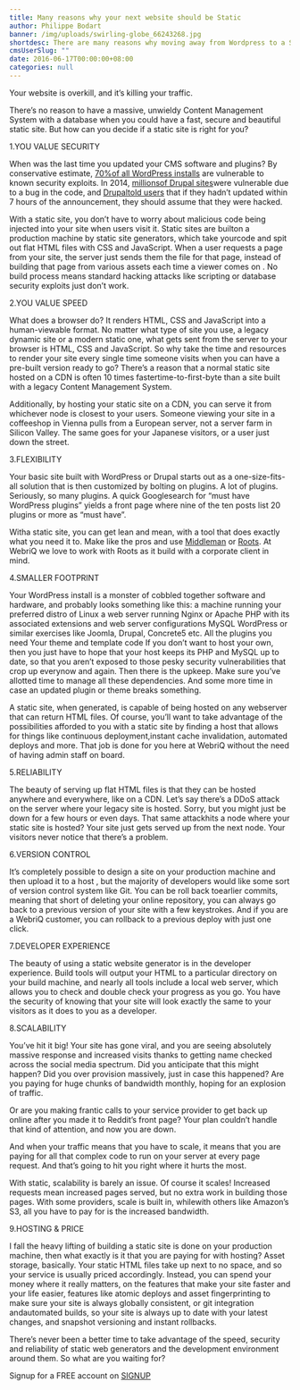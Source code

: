 ```yaml
---
title: Many reasons why your next website should be Static
author: Philippe Bodart
banner: /img/uploads/swirling-globe_66243268.jpg
shortdesc: There are many reasons why moving away from Wordpress to a Static website approach makes sense
cmsUserSlug: ""
date: 2016-06-17T00:00:00+08:00
categories: null
---
```


Your website is overkill, and it’s killing your traffic.

There’s no reason to have a massive, unwieldy Content Management System with a database when you could have a fast, secure and beautiful static site. But how can you decide if a static site is right for you?

 1.YOU VALUE SECURITY

When was the last time you updated your CMS software and plugins? By conservative estimate, [70%of all WordPress installs](https://www.wpwhitesecurity.com/wordpress-security-news-updates/statistics-70-percent-wordpress-installations-vulnerable/) are vulnerable to known security exploits. In 2014, [millionsof Drupal sites](https://blog.sucuri.net/2014/10/drupal-warns-every-drupal-7-website-was-compromised-unless-patched.html)were vulnerable due to a bug in the code, and [Drupaltold users](https://www.drupal.org/PSA-2014-003) that if they hadn’t updated within 7 hours of the announcement, they should assume that they were hacked. 

With a static site, you don’t have to worry about malicious code being injected into your site when users visit it. Static sites are builton a production machine by static site generators, which take yourcode and spit out flat HTML files with CSS and JavaScript. When a user requests a page from your site, the server just sends them the file for that page, instead of building that page from various assets each time a viewer comes on . No build process means standard hacking attacks like scripting or database security exploits just don’t work.

 2.YOU VALUE SPEED

What does a browser do? It renders HTML, CSS and JavaScript into a human-viewable format. No matter what type of site you use, a legacy dynamic site or a modern static one, what gets sent from the server to your browser is HTML, CSS and JavaScript. So why take the time and resources to render your site every single time someone visits when you can have a pre-built version ready to go? There’s a reason that a normal static site hosted on a CDN is often 10 times fastertime-to-first-byte than a site built with a legacy Content Management System.

Additionally, by hosting your static site on a CDN, you can serve it from whichever node is closest to your users. Someone viewing your site in a coffeeshop in Vienna pulls from a European server, not a server farm in Silicon Valley. The same goes for your Japanese visitors, or a user just down the street.

 3.FLEXIBILITY

Your basic site built with WordPress or Drupal starts out as a one-size-fits-all solution that is then customized by bolting on plugins. A lot of plugins. Seriously, so many plugins. A quick Googlesearch for “must have WordPress plugins” yields a front page where nine of the ten posts list 20 plugins or more as “must have”.

Witha static site, you can get lean and mean, with a tool that does exactly what you need it to. Make like the pros and use [Middleman](http://www.middlemanapp.com/) or [Roots](http://www.roots.cx/). At WebriQ we love to work with Roots as it build with a corporate client in mind.

 4.SMALLER FOOTPRINT

Your WordPress install is a monster of cobbled together software and hardware, and probably looks something like this:
a machine running your preferred distro of Linux
a web server running Nginx or Apache
PHP with its associated extensions and web server configurations
MySQL
WordPress or similar exercises like Joomla, Drupal, Concrete5 etc.
All the plugins you need 
Your theme and template code
If you don’t want to host your own, then you just have to hope that your host keeps its PHP and MySQL up to date, so that you aren’t exposed to those pesky security vulnerabilities that crop up everynow and again. Then there is the upkeep. Make sure you’ve allotted time to manage all these dependencies. And some more time in case an updated plugin or theme breaks something.

A static site, when generated, is capable of being hosted on any webserver that can return HTML files. Of course, you’ll want to take advantage of the possibilities afforded to you with a static site by finding a host that allows for things like continuous deployment,instant cache invalidation, automated deploys and more. That job is done for you here at WebriQ without the need of having admin staff on board.

 5.RELIABILITY

The beauty of serving up flat HTML files is that they can be hosted anywhere and everywhere, like on a CDN. Let’s say there’s a DDoS attack on the server where your legacy site is hosted. Sorry, but you might just be down for a few hours or even days. That same attackhits a node where your static site is hosted? Your site just gets served up from the next node. Your visitors never notice that there’s a problem.

 6.VERSION CONTROL

It’s completely possible to design a site on your production machine and then upload it to a host , but the majority of developers would like some sort of version control system like Git. You can be roll back toearlier commits, meaning that short of deleting your online repository, you can always go back to a previous version of your site with a few keystrokes. And if you are a WebriQ customer, you can rollback to a previous deploy with just one click.

 7.DEVELOPER EXPERIENCE

The beauty of using a static website generator is in the developer experience. Build tools will output your HTML to a particular directory on your build machine, and nearly all tools include a local web server, which allows you to check and double check your progress as you go. You have the security of knowing that your site will look exactly the same to your visitors as it does to you as a developer.

 8.SCALABILITY

You’ve hit it big! Your site has gone viral, and you are seeing absolutely massive response and increased visits thanks to getting name checked across the social media spectrum. Did you anticipate that this might happen? Did you over provision massively, just in case this happened? Are you paying for huge chunks of bandwidth monthly, hoping for an explosion of traffic.

Or are you making frantic calls to your service provider to get back up online after you made it to Reddit’s front page? Your plan couldn’t handle that kind of attention, and now you are down.

And when your traffic means that you have to scale, it means that you are paying for all that complex code to run on your server at every page request. And that’s going to hit you right where it hurts the most.

With static, scalability is barely an issue. Of course it scales! Increased requests mean increased pages served, but no extra work in building those pages. With some providers, scale is built in, whilewith others like Amazon’s S3, all you have to pay for is the increased bandwidth.

 9.HOSTING &amp; PRICE

I fall the heavy lifting of building a static site is done on your production machine, then what exactly is it that you are paying for with hosting? Asset storage, basically. Your static HTML files take up next to no space, and so your service is usually priced accordingly. Instead, you can spend your money where it really matters, on the features that make your site faster and your life easier, features like atomic deploys and asset fingerprinting to make sure your site is always globally consistent, or git integration andautomated builds, so your site is always up to date with your latest changes, and snapshot versioning and instant rollbacks.

There’s never been a better time to take advantage of the speed, security and reliability of static web generators and the development environment around them. So what are you waiting for?

Signup for a FREE account on [SIGNUP](http://app.webriq.com/sites/create)

 